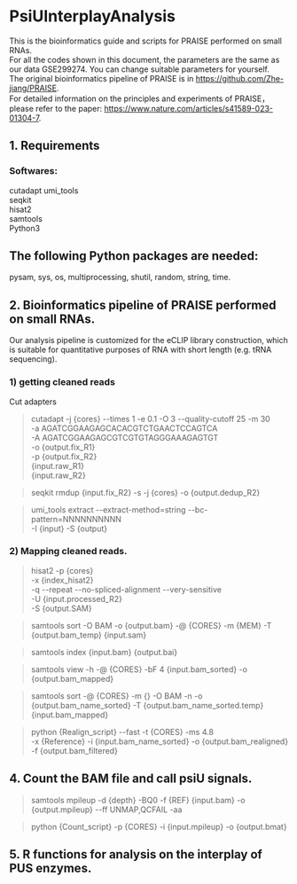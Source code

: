 # PsiUInterplayAnalysis

This is the bioinformatics guide and scripts for PRAISE performed on small RNAs.   
For all the codes shown in this document, the parameters are the same as our data GSE299274. You can change suitable parameters for yourself.  
The original bioinformatics pipeline of PRAISE is in https://github.com/Zhe-jiang/PRAISE.  
For detailed information on the principles and experiments of PRAISE， please refer to the paper: https://www.nature.com/articles/s41589-023-01304-7.

## 1. Requirements
### Softwares:
cutadapt
umi_tools  
seqkit  
hisat2  
samtools  
Python3  
## The following Python packages are needed:  
pysam, sys, os, multiprocessing, shutil, random, string, time.

## 2. Bioinformatics pipeline of PRAISE performed on small RNAs.
Our analysis pipeline is customized for the eCLIP library construction, which is suitable for quantitative purposes of RNA with short length (e.g. tRNA sequencing).

### 1) getting cleaned reads
Cut adapters
>cutadapt -j {cores} --times 1 -e 0.1 -O 3 --quality-cutoff 25 -m 30 \
>-a AGATCGGAAGAGCACACGTCTGAACTCCAGTCA \
>-A AGATCGGAAGAGCGTCGTGTAGGGAAAGAGTGT \
>-o {output.fix_R1} \
>-p {output.fix_R2} \
> {input.raw_R1} \
> {input.raw_R2}

>seqkit rmdup {input.fix_R2} -s -j {cores} -o {output.dedup_R2}

>umi_tools extract --extract-method=string --bc-pattern=NNNNNNNNNN \
>-I {input} -S {output}

### 2) Mapping cleaned reads.
>hisat2 -p {cores} \
>-x {index_hisat2} \
>-q --repeat --no-spliced-alignment --very-sensitive \
>-U {input.processed_R2} \
>-S {output.SAM}

>samtools sort -O BAM -o {output.bam} -@ {CORES} -m {MEM} -T {output.bam_temp} {input.sam}

>samtools index {input.bam} {output.bai}

>samtools view -h -@ {CORES} -bF 4 {input.bam_sorted} -o {output.bam_mapped}

>samtools sort -@ {CORES} -m {} -O BAM -n -o {output.bam_name_sorted} -T {output.bam_name_sorted.temp} {input.bam_mapped}

>python {Realign_script} --fast -t {CORES} -ms 4.8 \
>-x {Reference} -i {input.bam_name_sorted} -o {output.bam_realigned} -f {output.bam_filtered}

## 4. Count the BAM file and call psiU signals.

>samtools mpileup -d {depth} -BQ0 -f {REF} {input.bam} -o {output.mpileup} --ff UNMAP,QCFAIL -aa

>python {Count_script} -p {CORES} -i {input.mpileup} -o {output.bmat}

## 5. R functions for analysis on the interplay of PUS enzymes.







